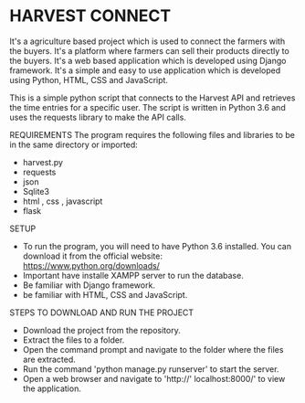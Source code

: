 HARVEST CONNECT
=============== 
It's a agriculture based project which is used to connect the farmers with the buyers. It's a platform where farmers can sell their products directly to the buyers. It's a web based application which is developed using Django framework. It's a simple and easy to use application which is developed using Python, HTML, CSS and JavaScript.

This is a simple python script that connects to the Harvest API and retrieves the time entries for a specific user. The script is written in Python 3.6 and uses the requests library to make the API calls.

REQUIREMENTS
The program requires the following files and libraries to be in the same directory or imported:
- harvest.py
- requests
- json
- Sqlite3
- html , css , javascript
- flask

SETUP
- To run the program, you will need to have Python 3.6 installed. You can download it from the official website: https://www.python.org/downloads/
- Important have installe XAMPP server to run the database.
- Be familiar with Django framework.
- be familiar with HTML, CSS and JavaScript.

STEPS TO DOWNLOAD AND RUN THE PROJECT
- Download the project from the repository.
- Extract the files to a folder.
- Open the command prompt and navigate to the folder where the files are extracted.
- Run the command 'python manage.py runserver' to start the server.
- Open a web browser and navigate to 'http://'
localhost:8000/' to view the application.
